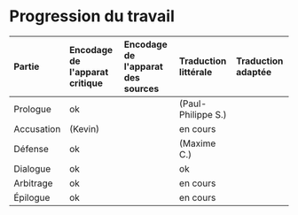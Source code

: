 # Progression du travail
|Partie|Encodage de l'apparat critique|Encodage de l'apparat des sources|Traduction littérale|Traduction adaptée|
|:-----|:-----------------------------|:--------------------------------|:-------------------|:-----------------|
|Prologue|ok||(Paul-Philippe S.)||
|Accusation|(Kevin)||en cours||
|Défense|ok||(Maxime C.)||
|Dialogue|ok||ok||
|Arbitrage|ok||en cours||
|Épilogue|ok||en cours||
